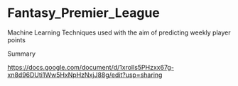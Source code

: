 # Fantasy_Premier_League
Machine Learning Techniques used with the aim of predicting weekly player points

Summary

https://docs.google.com/document/d/1xrolls5PHzxx67g-xn8d96DUti1Ww5HxNpHzNxjJ88g/edit?usp=sharing

